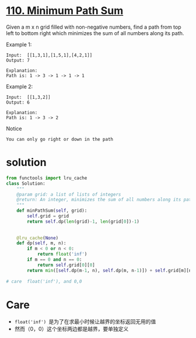 # [110. Minimum Path Sum](https://www.lintcode.com/problem/minimum-path-sum/description)
Given a m x n grid filled with non-negative numbers, find a path from top left to bottom right which minimizes the sum of all numbers along its path.

Example 1:

	Input:  [[1,3,1],[1,5,1],[4,2,1]]
	Output: 7
	
	Explanation:
	Path is: 1 -> 3 -> 1 -> 1 -> 1


Example 2:

	Input:  [[1,3,2]]
	Output: 6
	
	Explanation:  
	Path is: 1 -> 3 -> 2

Notice

    You can only go right or down in the path

# solution
```python
from functools import lru_cache
class Solution:
    """
    @param grid: a list of lists of integers
    @return: An integer, minimizes the sum of all numbers along its path
    """
    def minPathSum(self, grid):
        self.grid = grid
        return self.dp(len(grid)-1, len(grid[0])-1)
        
    
    @lru_cache(None)
    def dp(self, m, n):
        if m < 0 or n < 0:
            return float('inf')
        if m == 0 and n == 0:
            return self.grid[0][0]
        return min([self.dp(m-1, n), self.dp(m, n-1)]) + self.grid[m][n]
            
# care  float('inf'), and 0,0
```

# Care
- `float('inf') `是为了在求最小时候让越界的坐标返回无用的值
- 然而（0，0）这个坐标两边都是越界，要单独定义